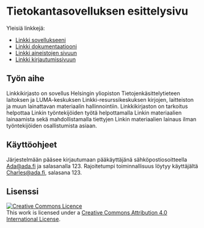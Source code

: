# Tietokantasovelluksen esittelysivu

Yleisiä linkkejä:

* [Linkki sovellukseeni](http://virsumu.users.cs.helsinki.fi/linkkikirjasto/)
* [Linkki dokumentaatiooni](https://github.com/viipu/Linkkikirjasto-Tsoha/blob/master/doc/dokumentaatio.pdf)
* [Linkki aineistojen sivuun](http://virsumu.users.cs.helsinki.fi/linkkikirjasto/item/)
* [Linkki kirjautumissivuun](http://virsumu.users.cs.helsinki.fi/linkkikirjasto/login)

## Työn aihe

Linkkikirjasto on sovellus Helsingin yliopiston Tietojenkäsittelytieteen laitoksen ja LUMA-keskuksen Linkki-resurssikeskuksen kirjojen, laitteiston ja muun lainattavan materiaalin hallinnointiin. Linkkikirjaston on tarkoitus helpottaa Linkin työntekijöiden työtä helpottamalla Linkin materiaalien lainaamista sekä mahdollistamalla tiettyjen Linkin materiaalien lainaus ilman työntekijöiden osallistumista asiaan. 

## Käyttöohjeet

Järjestelmään pääsee kirjautumaan pääkäyttäjänä sähköpostiosoitteella 
Ada@ada.fi ja salasanalla 123. Rajoitetumpi toiminnallisuus löytyy 
käyttäjältä Charles@ada.fi, salasana 123.

## Lisenssi  
<a rel="license" href="http://creativecommons.org/licenses/by/4.0/"><img 
alt="Creative Commons Licence" style="border-width:0" 
src="https://i.creativecommons.org/l/by/4.0/88x31.png" /></a><br />This 
work is licensed under a <a rel="license" 
href="http://creativecommons.org/licenses/by/4.0/">Creative Commons 
Attribution 4.0 International License</a>.
